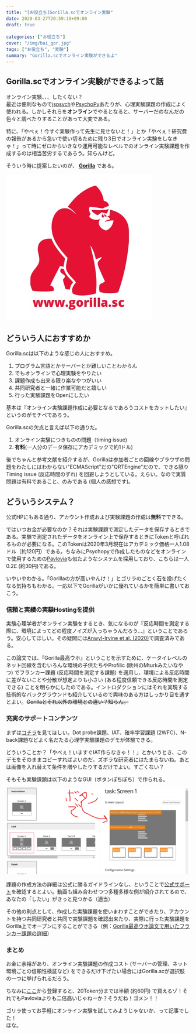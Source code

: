 ```yaml
---
title: "[お役立ち]Gorilla.scでオンライン実験"
date: 2020-03-27T20:59:19+09:00
draft: true

categories: ["お役立ち"]
cover: "/img/bai_gor.jpg"
tags: ["お役立ち", "実験"]
summary: "Gorilla.scでオンライン実験ができるよ"
---
```


## Gorilla.scでオンライン実験ができるよって話  
  
  
オンライン実験、、、したくない？  
最近は便利なもので[jspsych](https://www.jspsych.org/)や[PsychoPy](https://www.psychopy.org/index.html)あたりが、心理実験課題の作成によく使われる。しかしそれらを**オンライン**でやるとなると、サーバーだのなんだの色々と調べたりすることがあって大変である。  
  
  特に、「やべぇ！今すぐ実験作って先生に見せないと！」とか「やべぇ！研究費の報告があるから急いで使い切るために残り3日でオンライン実験をしなきゃ！」って時にゼロからいきなり運用可能なレベルでのオンライン実験課題を作成するのは相当苦労するであろう。知らんけど。  
  
そういう時に提案したいのが、 **[Gorilla](https://gorilla.sc/)** である。
  
[![Gorilla.sc](/img/gorilla.jpg)](https://gorilla.sc/)<br>

  
  
## どういう人におすすめか
     
  
Gorilla.scは以下のような感じの人におすすめ。
1. プログラム言語とかサーバーとか難しいことわからん
2. でもオンラインで心理実験をやりたい
3. 課題作成も出来る限り楽なやつがいい
4. 共同研究者と一緒に作業可能だと嬉しい
5. 行った実験課題をOpenにしたい
  
  
基本は『オンライン実験課題作成に必要となるであろうコストをカットしたい』というのがモチベであろう。<br>

  
Gorilla.scの欠点と言えば以下の通りだ。
1. オンライン実験につきものの問題（timing issue)
2. **有料**(一人分のデータ保存にアカデミックで約1ドル)  
  
  
後でちゃんと参考文献を紹介するが、Gorillaは参加者ごとの回線やブラウザの問題をわたしにはわからない"ECMAScript"だの"QRTEngine"だので、できる限りTiming issue (反応時間のずれ) を回避しようとしている。えらい。なので実質問題は有料であること、のみである (個人の感想です)。  
  
  
  
## どういうシステム？

  公式HPにもある通り、アカウント作成および実験課題の作成は**無料**でできる。  
  
  ではいつお金が必要なのか？それは実験課題で測定したデータを保存するときである。実験で測定されたデータをオンライン上で保存するときにTokenと呼ばれるものが必要になる。このTokenは2020年3月現在はアカデミック価格一人1.08ドル（約120円）である。ちなみにPsychopyで作成したものなどをオンラインで使用するための[Pavlovia](https://pavlovia.org/)も似たようなシステムを採用しており、こちらは一人0.2£ (約30円)である。  
  
  いやいやわかる。「Gorillaの方が高いやんけ！」とゴリラのごとく石を投げたくなる気持ちもわかる。一応以下でGorillaがいかに優れているかを簡単に書いておこう。    
  

### 信頼と実績の実験Hostingを提供

実験心理学者がオンライン実験をするとき、気になるのが『反応時間を測定する際に、環境によってどの程度ノイズが入っちゃうんだろう…』ということであろう。安心してほしい。その疑問には[Anwyl-Irvine et al. (2020)](https://link.springer.com/article/10.3758%2Fs13428-019-01237-x)で調査済みである。  
  
  この論文では、『Gorilla最高ウホ』ということを示すために、ケータイレベルのネット回線を含むいろんな環境の子供たちやProfilic (欧州のMturkみたいなやつ) でフランカー課題 (反応時間を測定する課題) を適用し、環境による反応時間に差がないことや分散が想定よりも小さい (ある程度信頼できる反応時間を測定できる) ことを明らかにしたのである。イントロダクションにはそれを実現する技術的なバックグラウンドも紹介しているので興味のある方はしっかり目を通すとよい。~~Gorillaとそれ以外の環境との違い？知らん。~~
  　
  　

### 充実のサポートコンテンツ

まずは[コチラ](https://gorilla.sc/support/samples)を見てほしい。Dot probe課題、IAT、確率学習課題 (2WFC)、N-back課題などよく名だたる心理学実験課題のデモが体験できる。  
  
  どういうことか？「やべぇ！いますぐIAT作らなきゃ！！」とかいうとき、このデモをそのままコピーすればよいのだ。ズボラな研究者にはたまらないね。あとは画像を入れ替えて条件を増やしたりするだけでよい。すごくない？  
  
  そもそも実験課題は以下のようなGUI（ボタンぽちぽち）で作られる。
  　
  
![Example_Gorilla](/img/Gor_ex.png)<br>  
  
    
  
  課題の作成方法の詳細は公式に勝るガイドラインなし、ということで[公式サポート](https://gorilla.sc/support)を確認するとよい。動画も組み合わせつつ多種多様な例が紹介されてるので、あなたの「したい」がきっと見つかる（適当）  
  
  その他の利点として、作成した実験課題を使いまわすことができたり、アカウントを持つ共同研究者と共同で実験課題を確認出来たり、実際に行った実験課題をGorilla上でオープンにすることができる（例：[Gorilla最高ウホ論文で用いたフランカー課題の詳細](https://gorilla.sc/openmaterials/36172)）
  　

### まとめ

お金に余裕があり、オンライン実験課題の作成コスト (サーバーの管理、ネット環境ごとの信頼性検証など) をできるだけ下げたい場合にはGorilla.scが選択肢の一つに挙げられるだろう。  
  
  ちなみに[ここ](https://gorilla.sc/signup?referral_token=E249F017-4B19-4737-A61D-729C93C2C7AC)から登録すると、20Token分までは半額 (約60円) で買えるゾ！それでもPavloviaよりも二倍高いじゃねーか？そうだね！ゴメン！！
  　

  
ゴリラ使ってお手軽にオンライン実験を試してみようじゃないか、って記事でした！  
ほな。